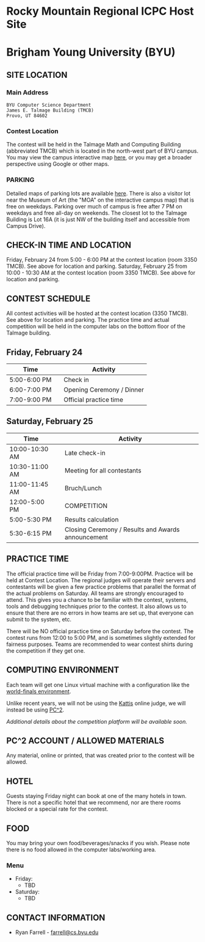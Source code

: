 # Rocky Mountain Regional ICPC Host Site

# Brigham Young University (BYU)

## SITE LOCATION

### Main Address

```
BYU Computer Science Department
James E. Talmage Building (TMCB)
Provo, UT 84602
```

### Contest Location

The contest will be held in the Talmage Math and Computing Building (abbreviated TMCB) which is located in the north-west part of BYU campus. You may view the campus interactive map [here](https://map.byu.edu), or you may get a broader perspective using Google or other maps.

### PARKING

Detailed maps of parking lots are available [here](https://map.byu.edu).  There is also a visitor lot near the Museum of Art (the "MOA" on the interactive campus map) that is free on weekdays.  Parking over much of campus is free after 7 PM on weekdays and free all-day on weekends.  The closest lot to the Talmage Building is Lot 16A (it is just NW of the building itself and accessible from Campus Drive).

## CHECK-IN TIME AND LOCATION

Friday, February 24 from 5:00 - 6:00 PM at the contest location (room 3350 TMCB). See above for location and parking.
Saturday, February 25 from 10:00 - 10:30 AM at the contest location (room 3350 TMCB). See above for location and parking.

## CONTEST SCHEDULE

All contest activities will be hosted at the contest location (3350 TMCB). See above for location and parking.  The practice time and actual competition will be held in the computer labs on the bottom floor of the Talmage building.

## Friday, February 24

| Time         |     | Activity                |
| ------------ | --- | ----------------------- |
| 5:00-6:00 PM |     | Check in                |
| 6:00-7:00 PM |     | Opening Ceremony / Dinner |
| 7:00-9:00 PM |     | Official practice time  |

## Saturday, February 25

| Time       |     | Activity                              |
| ---------- | --- | ------------------------------------- |
| 10:00-10:30 AM  |     | Late check-in  |
| 10:30-11:00 AM  |     | Meeting for all contestants           |
| 11:00-11:45 AM  |     | Bruch/Lunch           |
| 12:00-5:00 PM |     | COMPETITION |
| 5:00-5:30 PM  |     | Results calculation                   |
| 5:30-6:15 PM  |     | Closing Ceremony / Results and Awards announcement       |

## PRACTICE TIME

The official practice time will be Friday from 7:00-9:00PM. Practice will be held at Contest Location. The regional judges will operate their servers and
contestants will be given a few practice problems that parallel the format of the actual problems on Saturday. All teams are strongly encouraged to attend.
This gives you a chance to be familiar with the contest, systems, tools and debugging techniques prior to the contest.  It also allows us to ensure that
there are no errors in how teams are set up, that everyone can submit to the system, etc.

There will be NO official practice time on Saturday before the contest.
The contest runs from 12:00 to 5:00 PM, and is sometimes slightly extended for fairness purposes. Teams are recommended to wear contest shirts during
the competition if they get one.

## COMPUTING ENVIRONMENT

Each team will get one Linux virtual machine with a configuration like the [world-finals environment](https://docs.icpc.global/worldfinals-programming-environment/).

Unlike recent years, we will not be using the [Kattis](https://open.kattis.com) online judge, we will instead be using [PC^2](https://pc2ccs.github.io/).

*Additional details about the competition platform will be available soon.*

## PC^2 ACCOUNT / ALLOWED MATERIALS

Any material, online or printed, that was created prior to the contest will be allowed.

## HOTEL

Guests staying Friday night can book at one of the many hotels in town. There is not a specific hotel that we recommend, nor are there rooms blocked
or a special rate for the contest.

## FOOD

You may bring your own food/beverages/snacks if you wish. Please note there is no food allowed in the computer labs/working area.



### Menu

- Friday:
    - TBD
- Saturday:
    -  TBD

## CONTACT INFORMATION

- Ryan Farrell - [farrell@cs.byu.edu](mailto:farrell@cs.byu.edu)
